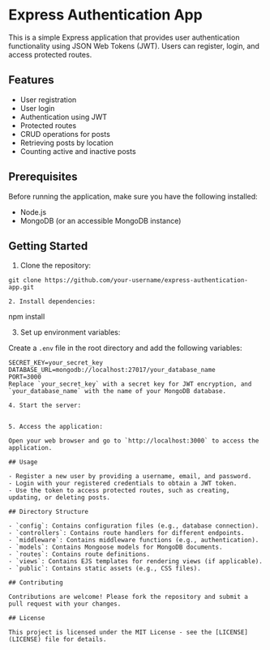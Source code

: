 # Express Authentication App

This is a simple Express application that provides user authentication functionality using JSON Web Tokens (JWT). Users can register, login, and access protected routes.

## Features

- User registration
- User login
- Authentication using JWT
- Protected routes
- CRUD operations for posts
- Retrieving posts by location
- Counting active and inactive posts

## Prerequisites

Before running the application, make sure you have the following installed:

- Node.js
- MongoDB (or an accessible MongoDB instance)

## Getting Started

1. Clone the repository:
```
git clone https://github.com/your-username/express-authentication-app.git

2. Install dependencies:
```
npm install

3. Set up environment variables:

Create a `.env` file in the root directory and add the following variables:
```
SECRET_KEY=your_secret_key
DATABASE_URL=mongodb://localhost:27017/your_database_name
PORT=3000
Replace `your_secret_key` with a secret key for JWT encryption, and `your_database_name` with the name of your MongoDB database.

4. Start the server:


5. Access the application:

Open your web browser and go to `http://localhost:3000` to access the application.

## Usage

- Register a new user by providing a username, email, and password.
- Login with your registered credentials to obtain a JWT token.
- Use the token to access protected routes, such as creating, updating, or deleting posts.

## Directory Structure

- `config`: Contains configuration files (e.g., database connection).
- `controllers`: Contains route handlers for different endpoints.
- `middleware`: Contains middleware functions (e.g., authentication).
- `models`: Contains Mongoose models for MongoDB documents.
- `routes`: Contains route definitions.
- `views`: Contains EJS templates for rendering views (if applicable).
- `public`: Contains static assets (e.g., CSS files).

## Contributing

Contributions are welcome! Please fork the repository and submit a pull request with your changes.

## License

This project is licensed under the MIT License - see the [LICENSE](LICENSE) file for details.



